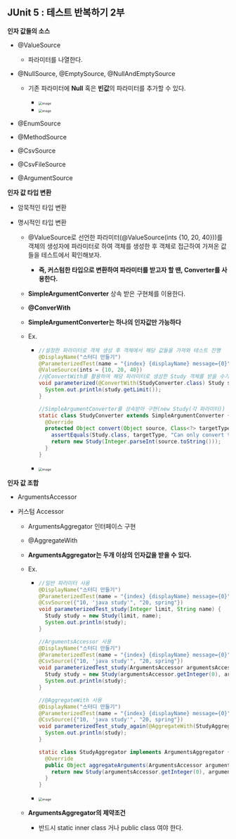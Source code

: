 ## JUnit 5 : 테스트 반복하기 2부

**인자 값들의 소스**

- @ValueSource

  - 파라미터를 나열한다.

- @NullSource, @EmptySource, @NullAndEmptySource

  - 기존 파라미터에 **Null** 혹은 **빈값**의 파라미터를 추가할 수 있다.

    - <img src="https://user-images.githubusercontent.com/40616436/74667141-213a0580-51e6-11ea-806c-d2e659dd50a9.png" alt="image" style="zoom:50%;" />

    

    - <img src="https://user-images.githubusercontent.com/40616436/74667660-05832f00-51e7-11ea-9cdf-35662157615b.png" alt="image" style="zoom:50%;" 	/>

- @EnumSource

- @MethodSource

- @CsvSource

- @CsvFileSource

- @ArgumentSource



**인자 값 타입 변환**

- 암묵적인 타입 변환

- 명시적인 타입 변환

  - @ValueSource로 선언한 파라미터(@ValueSource(ints {10, 20, 40}))를 객체의 생성자에 파라미터로 하여 객체를 생성한 후 객체로 접근하여 가져온 값들을 테스트에서 확인해보자.

    - **즉, 커스텀한 타입으로 변환하여 파라미터를 받고자 할 땐, Converter를 사용한다.**

  - **SimpleArgumentConverter** 상속 받은 구현체를 이용한다.

  - **@ConverWith**

  - **SimpleArgumentConverter는 하나의 인자값만 가능하다**

  - Ex.

    - ~~~java
      //설정한 파라미터로 객체 생성 후 객체에서 해당 값들을 가져와 테스트 진행
      @DisplayName("스터디 만들기")
      @ParameterizedTest(name = "{index} {displayName} message={0}")
      @ValueSource(ints = {10, 20, 40})
      //@ConvertWith를 활용하여 해당 파라미터로 생성한 Study 객체를 받을 수가 있다.
      void parameterized(@ConvertWith(StudyConverter.class) Study study) {
        System.out.println(study.getLimit());
      }
      
      //SimpleArgumentConverter를 상속받아 구현(new Study(각 파라미터))
      static class StudyConverter extends SimpleArgumentConverter {
        @Override
        protected Object convert(Object source, Class<?> targetType) throws ArgumentConversionException {
          assertEquals(Study.class, targetType, "Can only convert to Study");
          return new Study(Integer.parseInt(source.toString()));
        }
      }
      ~~~

    - <img src="https://user-images.githubusercontent.com/40616436/74668518-bc33df00-51e8-11ea-9495-1032a7220803.png" alt="image" style="zoom:50%;" />

**인자 값 조합**

- ArgumentsAccessor

- 커스텀 Accessor

  - ArgumentsAggregator 인터페이스 구현

  - @AggregateWith

  - **ArgumentsAggregator는 두개 이상의 인자값을 받을 수 있다.**

  - Ex.

    - ~~~java
      //일반 파라미터 사용
      @DisplayName("스터디 만들기")
      @ParameterizedTest(name = "{index} {displayName} message={0}")
      @CsvSource({"10, 'java study'", "20, spring"})
      void parameterizedTest_study(Integer limit, String name) {
        Study study = new Study(limit, name);
        System.out.println(study);
      }
      
      //ArgumentsAccessor 사용
      @DisplayName("스터디 만들기")
      @ParameterizedTest(name = "{index} {displayName} message={0}")
      @CsvSource({"10, 'java study'", "20, spring"})
      void parameterizedTest_study(ArgumentsAccessor argumentsAccessor) {
        Study study = new Study(argumentsAccessor.getInteger(0), argumentsAccessor.getString(1));
        System.out.println(study);
      }
      
      //@AggregateWith 사용
      @DisplayName("스터디 만들기")
      @ParameterizedTest(name = "{index} {displayName} message={0}")
      @CsvSource({"10, 'java study'", "20, spring"})
      void parameterizedTest_study_again(@AggregateWith(StudyAggregator.class) Study study) {
        System.out.println(study);
      }
      
      static class StudyAggregator implements ArgumentsAggregator {
        @Override
        public Object aggregateArguments(ArgumentsAccessor argumentsAccessor, ParameterContext parameterContext) throws ArgumentsAggregationException {
          return new Study(argumentsAccessor.getInteger(0), argumentsAccessor.getString(1));
        }
      }
      ~~~

    - <img src="https://user-images.githubusercontent.com/40616436/74669315-42045a00-51ea-11ea-963b-2d32d5eb8195.png" alt="image" style="zoom:50%;" />

  - **ArgumentsAggregator의 제약조건**

    - 반드시 static inner class 거나 public class 여야 한다.